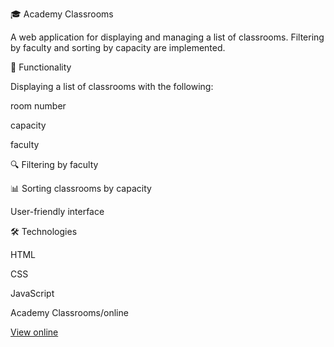 🎓 Academy Classrooms

A web application for displaying and managing a list of classrooms.
Filtering by faculty and sorting by capacity are implemented.

🚀 Functionality

Displaying a list of classrooms with the following:

room number

capacity

faculty

🔍 Filtering by faculty

📊 Sorting classrooms by capacity

User-friendly interface

🛠️ Technologies

HTML

CSS

JavaScript

Academy Classrooms/online

[View online](https://bespoke-druid-334fce.netlify.app/)
